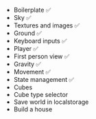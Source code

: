 - Boilerplate ✅
- Sky ✅
- Textures and images ✅
- Ground ✅
- Keyboard inputs ✅
- Player ✅
- First person view ✅
- Gravity ✅
- Movement ✅
- State management ✅
- Cubes
- Cube type selector
- Save world in localstorage
- Build a house

